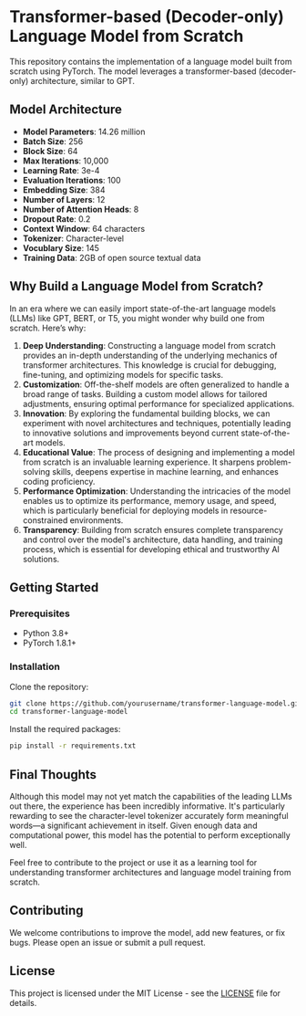 # Transformer-based (Decoder-only) Language Model from Scratch

This repository contains the implementation of a language model built from scratch using PyTorch. The model leverages a transformer-based (decoder-only) architecture, similar to GPT.

## Model Architecture

- **Model Parameters**: 14.26 million
- **Batch Size**: 256
- **Block Size**: 64
- **Max Iterations**: 10,000
- **Learning Rate**: 3e-4
- **Evaluation Iterations**: 100
- **Embedding Size**: 384
- **Number of Layers**: 12
- **Number of Attention Heads**: 8
- **Dropout Rate**: 0.2
- **Context Window**: 64 characters
- **Tokenizer**: Character-level
- **Vocublary Size**: 145
- **Training Data**: 2GB of open source textual data 

## Why Build a Language Model from Scratch?

In an era where we can easily import state-of-the-art language models (LLMs) like GPT, BERT, or T5, you might wonder why build one from scratch. Here’s why:

1. **Deep Understanding**: Constructing a language model from scratch provides an in-depth understanding of the underlying mechanics of transformer architectures. This knowledge is crucial for debugging, fine-tuning, and optimizing models for specific tasks.
2. **Customization**: Off-the-shelf models are often generalized to handle a broad range of tasks. Building a custom model allows for tailored adjustments, ensuring optimal performance for specialized applications.
3. **Innovation**: By exploring the fundamental building blocks, we can experiment with novel architectures and techniques, potentially leading to innovative solutions and improvements beyond current state-of-the-art models.
4. **Educational Value**: The process of designing and implementing a model from scratch is an invaluable learning experience. It sharpens problem-solving skills, deepens expertise in machine learning, and enhances coding proficiency.
5. **Performance Optimization**: Understanding the intricacies of the model enables us to optimize its performance, memory usage, and speed, which is particularly beneficial for deploying models in resource-constrained environments.
6. **Transparency**: Building from scratch ensures complete transparency and control over the model's architecture, data handling, and training process, which is essential for developing ethical and trustworthy AI solutions.

## Getting Started

### Prerequisites

- Python 3.8+
- PyTorch 1.8.1+

### Installation

Clone the repository:

```bash
git clone https://github.com/yourusername/transformer-language-model.git
cd transformer-language-model
```

Install the required packages:

```bash
pip install -r requirements.txt
```

## Final Thoughts

Although this model may not yet match the capabilities of the leading LLMs out there, the experience has been incredibly informative. It's particularly rewarding to see the character-level tokenizer accurately form meaningful words—a significant achievement in itself. Given enough data and computational power, this model has the potential to perform exceptionally well.

Feel free to contribute to the project or use it as a learning tool for understanding transformer architectures and language model training from scratch.

## Contributing

We welcome contributions to improve the model, add new features, or fix bugs. Please open an issue or submit a pull request.

## License

This project is licensed under the MIT License - see the [LICENSE](LICENSE) file for details.

